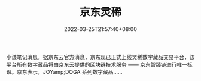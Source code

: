 ﻿---
weight: 
title: "京东灵稀"
description: "小谦笔记消息，据京东云官方消息，京东现已正式上线灵稀数字藏品交易平台，该平台所有数字藏品将由京东云提供的区块链技术服务 —— 京东智臻链进行唯一标识。京东表示，JOYamp;DOGA 系列数字藏品……"
date: 2022-03-25T21:57:40+08:00
lastmod: 2022-03-25T16:45:40+08:00
draft: false
authors: ["Metabd"]
featuredImage: "525.jpg"
link: "https://new.qq.com/omn/20211220/20211220A02XI700.html"
tags: ["京东灵稀","数字收藏品"]
categories: ["navigation"]
navigation: ["数字收藏品"]
lightgallery: true
toc: true
pinned: false
recommend: false
recommend1: false
---
小谦笔记消息，据京东云官方消息，京东现已正式上线灵稀数字藏品交易平台，该平台所有数字藏品将由京东云提供的区块链技术服务 —— 京东智臻链进行唯一标识。京东表示，JOYamp;DOGA 系列数字藏品……
